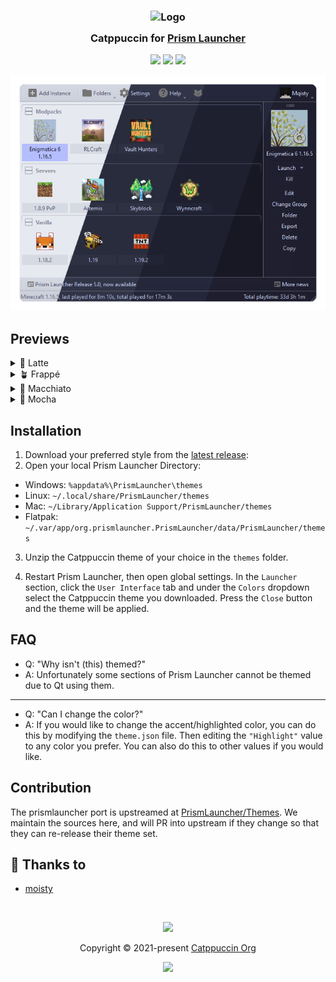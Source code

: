 <h3 align="center">
	<img src="https://raw.githubusercontent.com/catppuccin/catppuccin/main/assets/logos/exports/1544x1544_circle.png" width="100" alt="Logo"/><br/>
	<img src="https://raw.githubusercontent.com/catppuccin/catppuccin/main/assets/misc/transparent.png" height="30" width="0px"/>
	Catppuccin for <a href="https://prismlauncher.org/">Prism Launcher</a>
	<img src="https://raw.githubusercontent.com/catppuccin/catppuccin/main/assets/misc/transparent.png" height="30" width="0px"/>
</h3>

<p align="center">
	<a href="https://github.com/catppuccin/prismlauncher/stargazers"><img src="https://img.shields.io/github/stars/catppuccin/prismlauncher?colorA=363a4f&colorB=b7bdf8&style=for-the-badge"></a>
	<a href="https://github.com/catppuccin/prismlauncher/issues"><img src="https://img.shields.io/github/issues/catppuccin/prismlauncher?colorA=363a4f&colorB=f5a97f&style=for-the-badge"></a>
	<a href="https://github.com/catppuccin/prismlauncher/contributors"><img src="https://img.shields.io/github/contributors/catppuccin/prismlauncher?colorA=363a4f&colorB=a6da95&style=for-the-badge"></a>
</p>

<p align="center">
	<img src="assets/preview.webp">
</p>

## Previews

<details>
<summary>🌻 Latte</summary>
<img src="assets/latte.webp"/>
</details>
<details>
<summary>🪴 Frappé</summary>
<img src="assets/frappe.webp"/>
</details>
<details>
<summary>🌺 Macchiato</summary>
<img src="assets/macchiato.webp"/>
</details>
<details>
<summary>🌿 Mocha</summary>
<img src="assets/mocha.webp"/>
</details>

## Installation

1. Download your preferred style from the [latest release](https://github.com/PrismLauncher/Themes/releases):
2. Open your local Prism Launcher Directory:
- Windows: `%appdata%\PrismLauncher\themes`
- Linux: `~/.local/share/PrismLauncher/themes`
- Mac: `~/Library/Application Support/PrismLauncher/themes`
- Flatpak: `~/.var/app/org.prismlauncher.PrismLauncher/data/PrismLauncher/themes`

3. Unzip the Catppuccin theme of your choice in the `themes` folder.

4. Restart Prism Launcher, then open global settings. In the `Launcher` section, click the `User Interface` tab and under the `Colors` dropdown select the Catppuccin theme you downloaded. Press the `Close` button and the theme will be applied.

## FAQ

- Q: "Why isn't (this) themed?"
- A: Unfortunately some sections of Prism Launcher cannot be themed due to Qt using them.
---
- Q: "Can I change the color?"
- A: If you would like to change the accent/highlighted color, you can do this by modifying the `theme.json` file. Then editing the `"Highlight"` value to any color you prefer. You can also do this to other values if you would like.

## Contribution

The prismlauncher port is upstreamed at [PrismLauncher/Themes](https://github.com/PrismLauncher/Themes/releases). We maintain
the sources here, and will PR into upstream if they change so that they can re-release their theme set.

## 💝 Thanks to

- [moisty](https://github.com/Mqisty)

&nbsp;

<p align="center">
	<img src="https://raw.githubusercontent.com/catppuccin/catppuccin/main/assets/footers/gray0_ctp_on_line.svg?sanitize=true" />
</p>

<p align="center">
	Copyright &copy; 2021-present <a href="https://github.com/catppuccin" target="_blank">Catppuccin Org</a>
</p>

<p align="center">
	<a href="https://github.com/catppuccin/catppuccin/blob/main/LICENSE"><img src="https://img.shields.io/static/v1.svg?style=for-the-badge&label=License&message=MIT&logoColor=d9e0ee&colorA=363a4f&colorB=b7bdf8"/></a>
</p>
